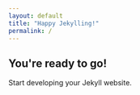 ```yaml
---
layout: default
title: "Happy Jekylling!"
permalink: /
---
```


## You're ready to go!

Start developing your Jekyll website.
